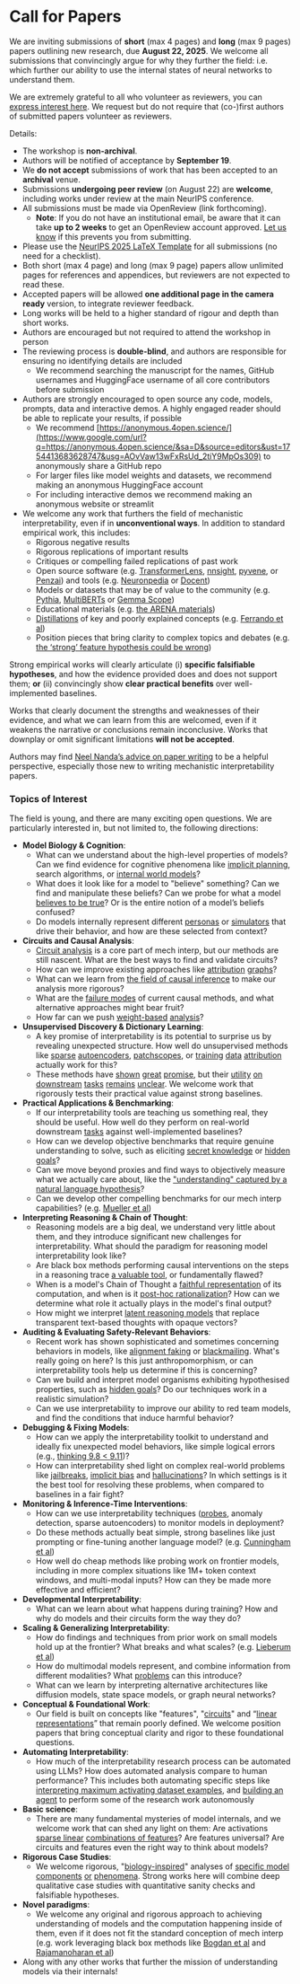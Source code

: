 # Call for Papers
We are inviting submissions of **short** (max 4 pages) and **long** (max 9 pages) papers outlining new research, due **August 22, 2025**. We welcome all submissions that convincingly argue for why they further the field: i.e. which further our ability to use the internal states of neural networks to understand them. 

We are extremely grateful to all who volunteer as reviewers, you can [express interest here](https://www.google.com/url?q=https://docs.google.com/forms/d/e/1FAIpQLSdiw1SJllzoTz_nqzDTzTOGb9DV3W_truQyh-WvYj_QGIi7Mg/viewform?usp%3Ddialog&sa=D&source=editors&ust=1754413683625663&usg=AOvVaw3uUJx8QOzeeFvdmmW5trL3). We request but do not require that (co-)first authors of submitted papers volunteer as reviewers. 

Details: 
* The workshop is **non-archival**.
* Authors will be notified of acceptance by **September 19**.
* We **do not accept** submissions of work that has been accepted to an **archival** venue.
* Submissions **undergoing peer review** (on August 22) are **welcome**, including works under review at the main NeurIPS conference.
* All submissions must be made via OpenReview (link forthcoming).
  * **Note**: If you do not have an institutional email, be aware that it can take **up to 2 weeks** to get an OpenReview account approved. [Let us know](mailto:neurips2025@mechinterpworkshop.com) if this prevents you from submitting.
* Please use the [NeurIPS 2025 LaTeX Template](https://www.google.com/url?q=https://media.neurips.cc/Conferences/NeurIPS2025/Styles.zip&sa=D&source=editors&ust=1754413683627315&usg=AOvVaw1_e0A1JmKGxohI3_Lkb5_K) for all submissions (no need for a checklist).
* Both short (max 4 page) and long (max 9 page) papers allow unlimited pages for references and appendices, but reviewers are not expected to read these.
* Accepted papers will be allowed **one additional page in the camera ready** version, to integrate reviewer feedback.
* Long works will be held to a higher standard of rigour and depth than short works.
* Authors are encouraged but not required to attend the workshop in person
* The reviewing process is **double-blind**, and authors are responsible for ensuring no identifying details are included
  * We recommend searching the manuscript for the names, GitHub usernames and HuggingFace username of all core contributors before submission
* Authors are strongly encouraged to open source any code, models, prompts, data and interactive demos. A highly engaged reader should be able to replicate your results, if possible
  * We recommend [https://anonymous.4open.science/](https://www.google.com/url?q=https://anonymous.4open.science/&sa=D&source=editors&ust=1754413683628747&usg=AOvVaw13wFxRsUd_2tiY9MpOs309) to anonymously share a GitHub repo
  * For larger files like model weights and datasets, we recommend making an anonymous HuggingFace account
  * For including interactive demos we recommend making an anonymous website or streamlit
* We welcome any work that furthers the field of mechanistic interpretability, even if in **unconventional ways**. In addition to standard empirical work, this includes:
  * Rigorous negative results
  * Rigorous replications of important results
  * Critiques or compelling failed replications of past work
  * Open source software (e.g. [TransformerLens](https://www.google.com/url?q=https://github.com/neelnanda-io/TransformerLens&sa=D&source=editors&ust=1754413683629552&usg=AOvVaw1liVMP1tt9NZyDLjN8Nd9o), [nnsight](https://www.google.com/url?q=https://github.com/ndif-team/nnsight&sa=D&source=editors&ust=1754413683629620&usg=AOvVaw3NfVhkgSRyMcu2uoBLv22N), [pyvene](https://www.google.com/url?q=https://github.com/stanfordnlp/pyvene/tree/main/pyvene/models/mlp&sa=D&source=editors&ust=1754413683629702&usg=AOvVaw3iIrpLLDpCmM7iDxFrt82d), or [Penzai](https://www.google.com/url?q=https://github.com/google-deepmind/penzai&sa=D&source=editors&ust=1754413683629782&usg=AOvVaw1YBgfk1SLeh0BvDWEYKpDo)) and tools (e.g. [Neuronpedia](https://www.google.com/url?q=http://neuronpedia.org&sa=D&source=editors&ust=1754413683629865&usg=AOvVaw2D3JRlab-GPGv7JSTbwbe8) or [Docent](https://www.google.com/url?q=https://transluce.org/introducing-docent&sa=D&source=editors&ust=1754413683629944&usg=AOvVaw0EdNYTkzSzGIsHjBh-8u1u))
  * Models or datasets that may be of value to the community (e.g. [Pythia](https://www.google.com/url?q=https://arxiv.org/abs/2304.01373&sa=D&source=editors&ust=1754413683630100&usg=AOvVaw3xHBXAoCGG9M-AfsArN3ah), [MultiBERTs](https://www.google.com/url?q=https://arxiv.org/abs/2106.16163&sa=D&source=editors&ust=1754413683630183&usg=AOvVaw0x5MigUiJ945UIKINipxTd) or [Gemma Scope](https://www.google.com/url?q=https://arxiv.org/abs/2408.05147&sa=D&source=editors&ust=1754413683630248&usg=AOvVaw3i-mtrhKWi94MCMMfMu7bn))
  * Educational materials (e.g. [the ARENA materials](https://www.google.com/url?q=https://arena3-chapter1-transformer-interp.streamlit.app/&sa=D&source=editors&ust=1754413683630393&usg=AOvVaw1ChMY6gdnsJrga0X6pIVHu))
  * [Distillations](https://www.google.com/url?q=https://distill.pub/2017/research-debt/&sa=D&source=editors&ust=1754413683630496&usg=AOvVaw19L7PlB8Dl1p7AsZCWrLzD) of key and poorly explained concepts (e.g. [Ferrando et al](https://www.google.com/url?q=https://arxiv.org/abs/2405.00208&sa=D&source=editors&ust=1754413683630611&usg=AOvVaw0Sl1t30BwRB8EzTpu94PtH))
  * Position pieces that bring clarity to complex topics and debates (e.g. [the ‘strong’ feature hypothesis could be wrong](https://www.google.com/url?q=https://www.alignmentforum.org/posts/tojtPCCRpKLSHBdpn/the-strong-feature-hypothesis-could-be-wrong&sa=D&source=editors&ust=1754413683630848&usg=AOvVaw1yqrv-zamv4MErlJEgYoIb))

Strong empirical works will clearly articulate (i) **specific falsifiable hypotheses**, and how the evidence provided does and does not support them; **or** (ii) convincingly show **clear practical benefits** over well-implemented baselines. 

Works that clearly document the strengths and weaknesses of their evidence, and what we can learn from this are welcomed, even if it weakens the narrative or conclusions remain inconclusive. Works that downplay or omit significant limitations **will not be accepted**. 

Authors may find [Neel Nanda’s advice on paper writing](https://www.google.com/url?q=https://www.alignmentforum.org/posts/eJGptPbbFPZGLpjsp/highly-opinionated-advice-on-how-to-write-ml-papers&sa=D&source=editors&ust=1754413683631712&usg=AOvVaw0jYLsxUT7tieDvU6H4pySm) to be a helpful perspective, especially those new to writing mechanistic interpretability papers. 
### Topics of Interest
The field is young, and there are many exciting open questions. We are particularly interested in, but not limited to, the following directions: 
* **Model Biology & Cognition**:
  * What can we understand about the high-level properties of models? Can we find evidence for cognitive phenomena like [implicit planning](https://www.google.com/url?q=https://transformer-circuits.pub/2025/attribution-graphs/biology.html%23dives-poems&sa=D&source=editors&ust=1754413683632380&usg=AOvVaw06av5q7XzOoZkG5kKp-7ua), search algorithms, or [internal world models](https://www.google.com/url?q=https://arxiv.org/abs/2210.13382&sa=D&source=editors&ust=1754413683632484&usg=AOvVaw1RJSiG4qBRlCQ9H-OF6NBG)?
  * What does it look like for a model to "believe" something? Can we find and manipulate these beliefs? Can we probe for what a model [believes to be true](https://www.google.com/url?q=https://arxiv.org/abs/2310.06824&sa=D&source=editors&ust=1754413683632698&usg=AOvVaw0G-638B7lXoaqTLFd87167)? Or is the entire notion of a model’s beliefs confused?
  * Do models internally represent different [personas](https://www.google.com/url?q=https://arxiv.org/abs/2406.12094&sa=D&source=editors&ust=1754413683632886&usg=AOvVaw0u2dwg68eYvlw5HXcoSrKa) or [simulators](https://www.google.com/url?q=https://www.nature.com/articles/s41586-023-06647-8&sa=D&source=editors&ust=1754413683633014&usg=AOvVaw1XNdjbetEQtTl8Isu3Qea1) that drive their behavior, and how are these selected from context?
* **Circuits and Causal Analysis**:
  * [Circuit analysis](https://www.google.com/url?q=https://distill.pub/2020/circuits/zoom-in/&sa=D&source=editors&ust=1754413683633243&usg=AOvVaw13q1Vm9K6J_VNUfYwjGIpq) is a core part of mech interp, but our methods are still nascent. What are the best ways to find and validate circuits?
  * How can we improve existing approaches like [attribution](https://www.google.com/url?q=https://arxiv.org/abs/2406.11944&sa=D&source=editors&ust=1754413683633496&usg=AOvVaw2GtzBKScgKbGy2JQcEPchf) [graphs](https://www.google.com/url?q=https://transformer-circuits.pub/2025/attribution-graphs/methods.html&sa=D&source=editors&ust=1754413683633579&usg=AOvVaw1MEIAcWmEEEK-4KNKGQbiO)?
  * What can we learn from [the field of causal inference](https://www.google.com/url?q=https://arxiv.org/abs/2407.04690&sa=D&source=editors&ust=1754413683633717&usg=AOvVaw1QViIYpcngVVf_rDWb9XKE) to make our analysis more rigorous?
  * What are the [failure modes](https://www.google.com/url?q=https://arxiv.org/abs/2307.15771&sa=D&source=editors&ust=1754413683633844&usg=AOvVaw2paW60o0b6nA9KDW2AvTPp) of current causal methods, and what alternative approaches might bear fruit?
  * How far can we push [weight-based](https://www.google.com/url?q=https://arxiv.org/abs/2301.05217&sa=D&source=editors&ust=1754413683634075&usg=AOvVaw3_y0InmrNlk15KweRa66-T) [analysis](https://www.google.com/url?q=https://arxiv.org/abs/2410.08417&sa=D&source=editors&ust=1754413683634164&usg=AOvVaw2a1WqgxX9z5qb2BE3ZDOJO)?
* **Unsupervised Discovery & Dictionary Learning**:
  * A key promise of interpretability is its potential to surprise us by revealing unexpected structure. How well do unsupervised methods like [sparse](https://www.google.com/url?q=https://arxiv.org/abs/2103.15949&sa=D&source=editors&ust=1754413683634457&usg=AOvVaw1sKxFdERHBlDRUj0awuKMj) [autoencoders](https://www.google.com/url?q=https://transformer-circuits.pub/2023/monosemantic-features&sa=D&source=editors&ust=1754413683634542&usg=AOvVaw3bwlZAXgt-2j15g4475uX6), [patch](https://www.google.com/url?q=https://arxiv.org/abs/2401.06102&sa=D&source=editors&ust=1754413683634600&usg=AOvVaw0wGQ0Tjgmcuq83ZrtHnr2E)[scopes](https://www.google.com/url?q=https://arxiv.org/abs/2403.10949v2&sa=D&source=editors&ust=1754413683634649&usg=AOvVaw1-kddrzwNjeejoOMVdtjPl), or [training](https://www.google.com/url?q=https://proceedings.mlr.press/v70/koh17a?ref%3Dhttps://githubhelp.com&sa=D&source=editors&ust=1754413683634760&usg=AOvVaw3_oA-fLlfhW_OyxBZlQ2dl) [data](https://www.google.com/url?q=https://arxiv.org/abs/2308.03296&sa=D&source=editors&ust=1754413683634823&usg=AOvVaw2o0bz-dtNC57Pjj4EKNGpJ) [attribution](https://www.google.com/url?q=https://arxiv.org/abs/2205.11482&sa=D&source=editors&ust=1754413683634902&usg=AOvVaw1Z85WGH8XpjmcUQuKHkoON) actually work for this?
  * These methods have [shown](https://www.google.com/url?q=https://transformer-circuits.pub/2024/scaling-monosemanticity/index.html&sa=D&source=editors&ust=1754413683635054&usg=AOvVaw12lSclA4C5jB-XPuT20r1i) [great](https://www.google.com/url?q=https://transformer-circuits.pub/2025/attribution-graphs/biology.html&sa=D&source=editors&ust=1754413683635158&usg=AOvVaw2ExnR_Ihfnpo6y6XHAlfw0) [promise](https://www.google.com/url?q=https://arxiv.org/abs/2503.10965&sa=D&source=editors&ust=1754413683635217&usg=AOvVaw3yr4NS_8YCZnDzdX4LCig1), but their [utility](https://www.google.com/url?q=https://arxiv.org/abs/2502.16681&sa=D&source=editors&ust=1754413683635282&usg=AOvVaw0e9A6_Wnbkemqoqp57CIlx) [on](https://www.google.com/url?q=https://www.tilderesearch.com/blog/sieve&sa=D&source=editors&ust=1754413683635354&usg=AOvVaw06Qme7fOKNolYg-jF1KswC) [downstream](https://www.google.com/url?q=https://arxiv.org/abs/2501.17148&sa=D&source=editors&ust=1754413683635420&usg=AOvVaw37MoPTbFGydEAn8Cf7S6LJ) [tasks](https://www.google.com/url?q=https://transformer-circuits.pub/2024/features-as-classifiers/index.html&sa=D&source=editors&ust=1754413683635499&usg=AOvVaw367EBRk9st17I0DFBpWJLq) [remains](https://www.google.com/url?q=https://arxiv.org/abs/2502.04382&sa=D&source=editors&ust=1754413683635561&usg=AOvVaw3lXhieJbLQZEWK_8MafrdH) [unclear](https://www.google.com/url?q=https://www.alignmentforum.org/posts/4uXCAJNuPKtKBsi28/negative-results-for-saes-on-downstream-tasks&sa=D&source=editors&ust=1754413683635653&usg=AOvVaw1CGJ9asWkPZ6c4roYZoVk1). We welcome work that rigorously tests their practical value against strong baselines.
* **Practical Applications & Benchmarking**:
  * If our interpretability tools are teaching us something real, they should be useful. How well do they perform on real-world downstream [tasks](https://www.google.com/url?q=https://www.lesswrong.com/posts/wGRnzCFcowRCrpX4Y/downstream-applications-as-validation-of-interpretability&sa=D&source=editors&ust=1754413683636039&usg=AOvVaw059SmUf4dD3mSDmtVtXhLg) against well-implemented baselines?
  * How can we develop objective benchmarks that require genuine understanding to solve, such as eliciting [secret knowledge](https://www.google.com/url?q=https://arxiv.org/abs/2505.14352&sa=D&source=editors&ust=1754413683636349&usg=AOvVaw2V_da05DXdqKfV_9YY_sq6) or [hidden goals](https://www.google.com/url?q=https://arxiv.org/abs/2503.10965&sa=D&source=editors&ust=1754413683636475&usg=AOvVaw1xl6U4idERyN6gCYCsYJSm)?
  * Can we move beyond proxies and find ways to objectively measure what we actually care about, like the ["understanding" captured by a natural language hypothesis](https://www.google.com/url?q=https://arxiv.org/abs/2502.04382&sa=D&source=editors&ust=1754413683636850&usg=AOvVaw3FraXOO7zy-ePV_xdeAeYE)?
  * Can we develop other compelling benchmarks for our mech interp capabilities? (e.g. [Mueller et al](https://www.google.com/url?q=https://arxiv.org/abs/2504.13151&sa=D&source=editors&ust=1754413683637090&usg=AOvVaw3XbeVml6GS7-SHztGf98Pp))
* **Interpreting Reasoning & Chain of Thought**:
  * Reasoning models are a big deal, we understand very little about them, and they introduce significant new challenges for interpretability. What should the paradigm for reasoning model interpretability look like?
  * Are black box methods performing causal interventions on the steps in a reasoning trace [a valuable tool](https://www.google.com/url?q=https://arxiv.org/abs/2506.19143&sa=D&source=editors&ust=1754413683637595&usg=AOvVaw0Mkw5-IQLUOLJyCTg3u2kw), or fundamentally flawed?
  * When is a model's Chain of Thought a [faithful representation](https://www.google.com/url?q=https://arxiv.org/abs/2305.04388&sa=D&source=editors&ust=1754413683637761&usg=AOvVaw3yNoHWdDZsqdcrCsrbkqPO) of its computation, and when is it [post-hoc rationalization](https://www.google.com/url?q=https://arxiv.org/abs/2503.08679&sa=D&source=editors&ust=1754413683637901&usg=AOvVaw01jgTpDGHAHyTu_uwmvCS4)? How can we determine what role it actually plays in the model's final output?
  * How might we interpret [latent reasoning models](https://www.google.com/url?q=https://arxiv.org/abs/2412.06769&sa=D&source=editors&ust=1754413683638095&usg=AOvVaw1LJv34ViAWk-93WyEQTi1R) that replace transparent text-based thoughts with opaque vectors?
* **Auditing & Evaluating Safety-Relevant Behaviors**:
  * Recent work has shown sophisticated and sometimes concerning behaviors in models, like [alignment faking](https://www.google.com/url?q=https://arxiv.org/abs/2412.14093&sa=D&source=editors&ust=1754413683638493&usg=AOvVaw2Hiu9aIlbidzfQGkExRHLo) or [blackmailing](https://www.google.com/url?q=https://www.anthropic.com/research/agentic-misalignment&sa=D&source=editors&ust=1754413683638584&usg=AOvVaw3Jd_snwmW-axJ4bisj7nBC). What's really going on here? Is this just anthropomorphism, or can interpretability tools help us determine if this is concerning?
  * Can we build and interpret model organisms exhibiting hypothesised properties, such as [hidden goals](https://www.google.com/url?q=https://arxiv.org/abs/2503.10965&sa=D&source=editors&ust=1754413683638850&usg=AOvVaw1dBBWJj-12fe4TxN9pcx4x)? Do our techniques work in a realistic simulation?
  * Can we use interpretability to improve our ability to red team models, and find the conditions that induce harmful behavior?
* **Debugging & Fixing Models**:
  * How can we apply the interpretability toolkit to understand and ideally fix unexpected model behaviors, like simple logical errors (e.g., [thinking 9.8 < 9.11](https://www.google.com/url?q=https://transluce.org/observability-interface&sa=D&source=editors&ust=1754413683639400&usg=AOvVaw1D9yZ3eyC5cYIkGw7lEXBv))?
  * How can interpretability shed light on complex real-world problems like [jailbreaks](https://www.google.com/url?q=https://transformer-circuits.pub/2025/attribution-graphs/biology.html%23dives-jailbreak&sa=D&source=editors&ust=1754413683639607&usg=AOvVaw1HlSpgwVcXv4Xj0s2iwg2H), [implicit bias](https://www.google.com/url?q=https://arxiv.org/abs/2506.10922&sa=D&source=editors&ust=1754413683639678&usg=AOvVaw2iDwX1QjRlF5I-F4zREgRZ) and [hallucinations](https://www.google.com/url?q=https://arxiv.org/abs/2411.14257&sa=D&source=editors&ust=1754413683639745&usg=AOvVaw1hrNnddik3WTc-bEwCugkP)? In which settings is it the best tool for resolving these problems, when compared to baselines in a fair fight?
* **Monitoring & Inference-Time Interventions**:
  * How can we use interpretability techniques ([probes](https://www.google.com/url?q=https://arxiv.org/abs/2102.12452&sa=D&source=editors&ust=1754413683640068&usg=AOvVaw35UKJKY6NvU9S-kYRNrwPb), anomaly detection, sparse autoencoders) to monitor models in deployment?
  * Do these methods actually beat simple, strong baselines like just prompting or fine-tuning another language model? (e.g. [Cunningham et al](https://www.google.com/url?q=https://alignment.anthropic.com/2025/cheap-monitors/&sa=D&source=editors&ust=1754413683640356&usg=AOvVaw0AfKD-SaFzC7JwwqN05olb))
  * How well do cheap methods like probing work on frontier models, including in more complex situations like 1M+ token context windows, and multi-modal inputs? How can they be made more effective and efficient?
* **Developmental Interpretability**:
  * What can we learn about what happens during training? How and why do models and their circuits form the way they do?
* **Scaling & Generalizing Interpretability**:
  * How do findings and techniques from prior work on small models hold up at the frontier? What breaks and what scales? (e.g. [Lieberum et al](https://www.google.com/url?q=https://arxiv.org/abs/2307.09458&sa=D&source=editors&ust=1754413683641021&usg=AOvVaw1tAapoMC4X6xrujP6LHRdQ))
  * How do multimodal models represent, and combine information from different modalities? What [problems](https://www.google.com/url?q=https://openreview.net/pdf?id%3DVUhRdZp8ke&sa=D&source=editors&ust=1754413683641215&usg=AOvVaw1GBvqJPznoAR2rCuV2s_3u) can this introduce?
  * What can we learn by interpreting alternative architectures like diffusion models, state space models, or graph neural networks?
* **Conceptual & Foundational Work**:
  * Our field is built on concepts like "features", "[circuits](https://www.google.com/url?q=https://distill.pub/2020/circuits/zoom-in/&sa=D&source=editors&ust=1754413683641611&usg=AOvVaw3oU78qWgjIvEMwqrH7nUE0)" and “[linear representations](https://www.google.com/url?q=https://transformer-circuits.pub/2024/july-update/index.html%23linear-representations&sa=D&source=editors&ust=1754413683641733&usg=AOvVaw3LYiYSF8JWkNLpj9a4UWz6)” that remain poorly defined. We welcome position papers that bring conceptual clarity and rigor to these foundational questions.
* **Automating Interpretability**:
  * How much of the interpretability research process can be automated using LLMs? How does automated analysis compare to human performance? This includes both automating specific steps like [interpreting maximum activating dataset examples](https://www.google.com/url?q=https://openaipublic.blob.core.windows.net/neuron-explainer/paper/index.html&sa=D&source=editors&ust=1754413683642316&usg=AOvVaw3tUzl3JkkcrkxkQsbo78Lx), and [building an agent](https://www.google.com/url?q=https://arxiv.org/abs/2404.14394&sa=D&source=editors&ust=1754413683642402&usg=AOvVaw17PPfSz2iLdFjEoD1RK8bY) to perform some of the research work autonomously
* **Basic science**:
  * There are many fundamental mysteries of model internals, and we welcome work that can shed any light on them: Are activations [sparse linear](https://www.google.com/url?q=https://arxiv.org/abs/1601.03764&sa=D&source=editors&ust=1754413683642720&usg=AOvVaw24kPRRlBlKBjzCIe9eAVN1) [combinations of features](https://www.google.com/url?q=https://transformer-circuits.pub/2022/toy_model/index.html&sa=D&source=editors&ust=1754413683642857&usg=AOvVaw2MrAOetqoqt8Wk_dc5aX--)? Are features universal? Are circuits and features even the right way to think about models?
* **Rigorous Case Studies**:
  * We welcome rigorous, "[biology-inspired](https://www.google.com/url?q=https://distill.pub/2020/circuits/curve-circuits/&sa=D&source=editors&ust=1754413683643189&usg=AOvVaw33iPInKz7Mz7kK7ERv15HW)" analyses of [specific model](https://www.google.com/url?q=https://arxiv.org/abs/2310.04625&sa=D&source=editors&ust=1754413683643267&usg=AOvVaw1gzY2sseOAUl50WDdgFz2I) [components](https://www.google.com/url?q=https://transformer-circuits.pub/2024/scaling-monosemanticity/index.html&sa=D&source=editors&ust=1754413683643389&usg=AOvVaw0FqLcFP0WVGpHoOveZqUHy) [or](https://www.google.com/url?q=https://arxiv.org/abs/2305.01610&sa=D&source=editors&ust=1754413683643447&usg=AOvVaw2-1a9x_nvu8L_V-078CYOQ) [phenomena](https://www.google.com/url?q=https://arxiv.org/abs/2306.09346&sa=D&source=editors&ust=1754413683643509&usg=AOvVaw1bzKb624rK43TFJheavtmM). Strong works here will combine deep qualitative case studies with quantitative sanity checks and falsifiable hypotheses.
* **Novel paradigms**:
  * We welcome any original and rigorous approach to achieving understanding of models and the computation happening inside of them, even if it does not fit the standard conception of mech interp (e.g. work leveraging black box methods like [Bogdan et al](https://www.google.com/url?q=https://arxiv.org/abs/2506.19143&sa=D&source=editors&ust=1754413683643962&usg=AOvVaw07VvUBLVcK2pNIGPVfHqhr) and [Rajamanoharan et al](https://www.google.com/url?q=https://www.alignmentforum.org/posts/wnzkjSmrgWZaBa2aC/self-preservation-or-instruction-ambiguity-examining-the&sa=D&source=editors&ust=1754413683644100&usg=AOvVaw3sBVaOrxuUxaSqIu_Vr8TD))
* Along with any other works that further the mission of understanding models via their internals!